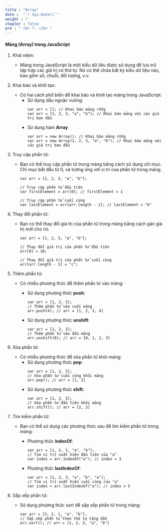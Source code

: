 ```yaml
---
title : "Array"
date :  "`r Sys.Date()`" 
weight : 7 
chapter : false
pre : " <b> 7. </b> "
---
```


#### Mảng (Array) trong JavaScript
1. Khái niệm:
    - Mảng trong JavaScript là một kiểu dữ liệu được sử dụng để lưu trữ tập hợp các giá trị có thứ tự. Nó có thể chứa bất kỳ kiểu dữ liệu nào, bao gồm số, chuỗi, đối tượng, v.v.

2. Khai báo và khởi tạo:

    - Có hai cách phổ biến để khai báo và khởi tạo mảng trong JavaScript:
        - Sử dụng dấu ngoặc vuông:
            ```
            var arr = []; // Khai báo mảng rỗng
            var arr = [1, 2, 3, "a", "b"]; // Khai báo mảng với các giá trị ban đầu

            ```
        - Sử dụng hàm **Array**
            ```
            var arr = new Array(); // Khai báo mảng rỗng
            var arr = new Array(1, 2, 3, "a", "b"); // Khai báo mảng với các giá trị ban đầu

            ```
3. Truy cập phần tử:
    - Bạn có thể truy cập phần tử trong mảng bằng cách sử dụng chỉ mục. Chỉ mục bắt đầu từ 0, và tương ứng với vị trí của phần tử trong mảng.

        ```
        var arr = [1, 2, 3, "a", "b"];

        // Truy cập phần tử đầu tiên
        var firstElement = arr[0]; // firstElement = 1

        // Truy cập phần tử cuối cùng
        var lastElement = arr[arr.length - 1]; // lastElement = "b"

        ```

4. Thay đổi phần tử:
    - Bạn có thể thay đổi giá trị của phần tử trong mảng bằng cách gán giá trị mới cho nó.

        ```
        var arr = [1, 2, 3, "a", "b"];

        // Thay đổi giá trị của phần tử đầu tiên
        arr[0] = 10;

        // Thay đổi giá trị của phần tử cuối cùng
        arr[arr.length - 1] = "c";
        ```
5. Thêm phần tử:   
    - Có nhiều phương thức để thêm phần tử vào mảng:
        - Sử dụng phương thức **push**:
            ```
            var arr = [1, 2, 3];
            // Thêm phần tử vào cuối mảng
            arr.push(4); // arr = [1, 2, 3, 4]

            ```
        - Sử dụng phương thức **unshift**:

            ```
            var arr = [1, 2, 3];
            // Thêm phần tử vào đầu mảng
            arr.unshift(0); // arr = [0, 1, 2, 3]

            ```
6. Xóa phần tử:
    - Có nhiều phương thức để xóa phần tử khỏi mảng:
        - Sử dụng phương thức **pop**:
            ```
            var arr = [1, 2, 3];
            // Xóa phần tử cuối cùng khỏi mảng
            arr.pop(); // arr = [1, 2]

            ```
        - Sử dụng phương thức **shift**:
            ```
            var arr = [1, 2, 3];
            // Xóa phần tử đầu tiên khỏi mảng
            arr.shift(); // arr = [2, 3]

            ```
7. Tìm kiếm phần tử:
    - Bạn có thể sử dụng các phương thức sau để tìm kiếm phần tử trong mảng:
        - Phương thức **indexOf**:
            ```
            var arr = [1, 2, 3, "a", "b"];
            // Tìm vị trí xuất hiện đầu tiên của "a"
            var index = arr.indexOf("a"); // index = 3

            ```
        
        - Phương thức **lastIndexOf**:
            ```
            var arr = [1, 2, 3, "a", "b", "a"]; 
            // Tìm vị trí xuất hiện cuối cùng của "a"
            var index = arr.lastIndexOf("a"); // index = 5

            ```
8. Sắp xếp phần tử:
    - Sử dụng phương thức sort để sắp xếp phần tử trong mảng:
        ```
        var arr = [3, 2, 1, "a", "b"];
        // Sắp xếp phần tử theo thứ tự tăng dần
        arr.sort(); // arr = [1, 2, 3, "a", "b"]

        ```